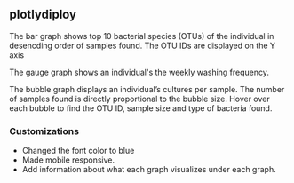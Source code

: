 ## plotlydiploy

The bar graph shows top 10 bacterial species (OTUs) of the individual in desencding order of samples found. The OTU IDs are displayed on the Y axis

The gauge graph shows an individual's the weekly washing frequency. 

The bubble graph displays an individual’s cultures per sample. The number of samples found is directly proportional to the bubble size. Hover over each bubble to find the OTU ID, sample size and type of bacteria found.


### Customizations
* Changed the font color to blue
* Made mobile responsive.
* Add information about what each graph visualizes under each graph.